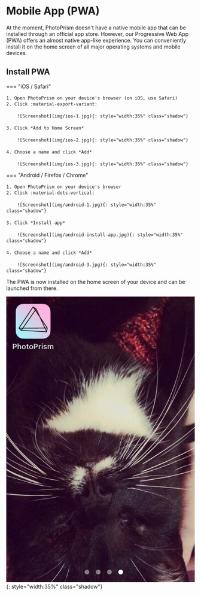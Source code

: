 # Mobile App (PWA) #

At the moment, PhotoPrism doesn't have a native mobile app that can be installed through an official app store.
However, our Progressive Web App (PWA) offers an almost native app-like experience. 
You can conveniently install it on the home screen of all major operating systems and mobile devices.

## Install PWA

=== "iOS / Safari"

    1. Open PhotoPrism on your device's browser (on iOS, use Safari)
    2. Click :material-export-variant:

        ![Screenshot](img/ios-1.jpg){: style="width:35%" class="shadow"}

    3. Click *Add to Home Screen*

        ![Screenshot](img/ios-2.jpg){: style="width:35%" class="shadow"}

    4. Choose a name and click *Add*

        ![Screenshot](img/ios-3.jpg){: style="width:35%" class="shadow"}

=== "Android / Firefox / Chrome"

    1. Open PhotoPrism on your device's browser
    2. Click :material-dots-vertical:

        ![Screenshot](img/android-1.jpg){: style="width:35%" class="shadow"} 

    3. Click *Install app*

        ![Screenshot](img/android-install-app.jpg){: style="width:35%" class="shadow"}

    4. Choose a name and click *Add*

        ![Screenshot](img/android-3.jpg){: style="width:35%" class="shadow"}

The PWA is now installed on the home screen of your device and can be launched from there.

![Screenshot](img/ios-4.jpg){: style="width:35%" class="shadow"}
